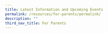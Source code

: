 ```yaml
---
title: Latest Information and Upcoming Events
permalink: /resources/for-parents/permalink/
description: ""
third_nav_title: For Parents
---
```

